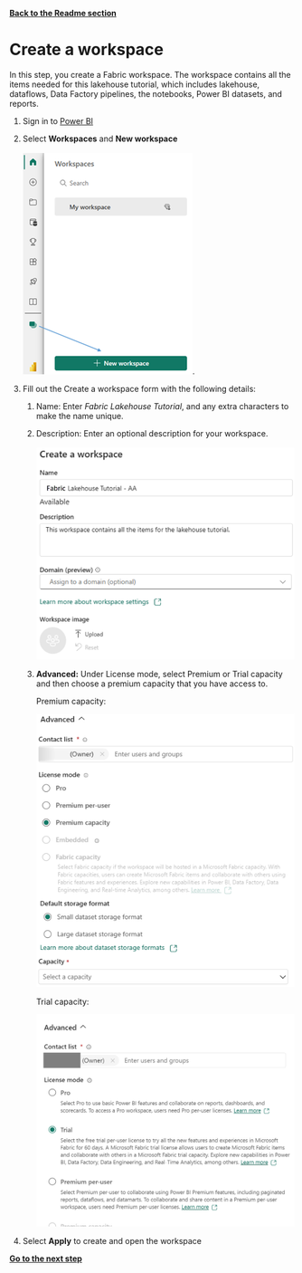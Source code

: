 [**Back to the Readme section**](/FromZeroToHero_Parma/Readme.md)

# Create a workspace

In this step, you create a Fabric workspace. The workspace contains all the items needed for this lakehouse tutorial, which includes lakehouse, dataflows, Data Factory pipelines, the notebooks, Power BI datasets, and reports.

1. Sign in to [Power BI](https://powerbi.com/)
   
2. Select **Workspaces** and **New workspace**<br>  
      ![New workspace](../Images/create-new-workspace.png).

3. Fill out the Create a workspace form with the following details:
    1. Name: Enter *Fabric Lakehouse Tutorial*, and any extra characters to make the name unique.
   
    1. Description: Enter an optional description for your workspace.</br>  
      ![New Workspace details](../Images/create-workspace-details.png)
   
    1. **Advanced:** Under License mode, select Premium or Trial capacity and then choose a premium capacity that you have access to.

        Premium capacity:

        ![Premium Capacity](../Images/select-premium-capacity.png)

        Trial capacity:
        
        ![Trial Capacity](../Images/select-trial-capacity.png)
   
4. Select **Apply** to create and open the workspace

[**Go to the next step**](/FromZeroToHero_Parma/Analytics%20-%20How%20To%20Proceed/2_Create_the_Bronze_Lakehouse.md)
